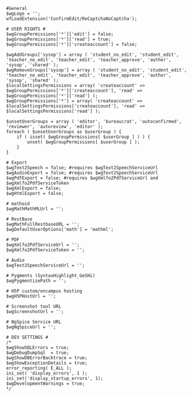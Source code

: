 
	#General
	$wgLogo = '';
	wfLoadExtension('ConfirmEdit/ReCaptchaNoCaptcha');
	
	# USER RIGHTS #
	$wgGroupPermissions['*']['edit'] = false;
	$wgGroupPermissions['*']['read'] = true;
	$wgGroupPermissions['*']['createaccount'] = false;

	$wgAddGroups['sysop'] = array ( 'student_no_edit', 'student_edit', 'teacher_no_edit', 'teacher_edit', 'teacher_approve', 'author', 'sysop', 'shared' );
	$wgRemoveGroups['sysop'] = array ( 'student_no_edit', 'student_edit', 'teacher_no_edit', 'teacher_edit', 'teacher_approve', 'author', 'sysop', 'shared' );
	$localSettingsPermissions = array( 'createaccount' => $wgGroupPermissions['*']['createaccount'], 'read' => $wgGroupPermissions['*']['read'] );
	$wgGroupPermissions['*'] = array( 'createaccount' => $localSettingsPermissions['createaccount'], 'read' => $localSettingsPermissions['read'] );

	$unsetUserGroups = array ( 'editor', 'bureaucrat', 'autoconfirmed', 'reviewer', 'autoreview', 'editor' );
	foreach ( $unsetUserGroups as $userGroup ) {
		if ( isset( $wgGroupPermissions[ $userGroup ] ) ) {
			unset( $wgGroupPermissions[ $userGroup ] );
		}
	}

	# Export
	$wgText2Speech = false; #requires $wgText2SpeechServiceUrl
	$wgAudioExport = false; #requires $wgText2SpeechServiceUrl
	$wgPdfExport = false; #requires $wgXmlfo2PdfServiceUrl and $wgXmlfo2PdfServiceToken
	$wgXmlExport = false;
	$wgHtmlExport = false;

	# mathoid
	$wgMathMathMLUrl = '';

	# RestBase
	$wgMathFullRestbaseURL = '';
	$wgDefaultUserOptions['math'] = 'mathml';

	# PDF
	$wgXmlfo2PdfServiceUrl = '';
	$wgXmlfo2PdfServiceToken = '';

	# Audio
	$wgText2SpeechServiceUrl = '';

	# Pygments (SyntaxHighlight_GeSHi)
	$wgPygmentizePath = '';

	# H5P custom/oncampus hosting
	$wgH5PHostUrl = '';

	# Screenshot tool URL
	$wgScreenshotUrl = '';

	# NgSpice Service URL
	$wgNgSpiceUrl = '';
	
	# DEV SETTINGS #
	/*
	$wgShowSQLErrors = true;
	$wgDebugDumpSql  = true;
	$wgShowDBErrorBacktrace = true;
	$wgShowExceptionDetails = true;
	error_reporting( E_ALL );
	ini_set( 'display_errors', 1 );
	ini_set('display_startup_errors', 1);
	$wgDevelopmentWarnings = true;
	*/
